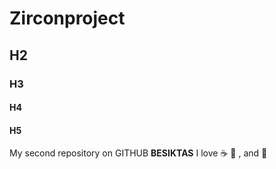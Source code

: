 # Zirconproject
## H2
### H3
#### H4
#### H5
My second repository on GITHUB
**BESIKTAS**
I love :coffee: :pizza:  , and :eagle:
